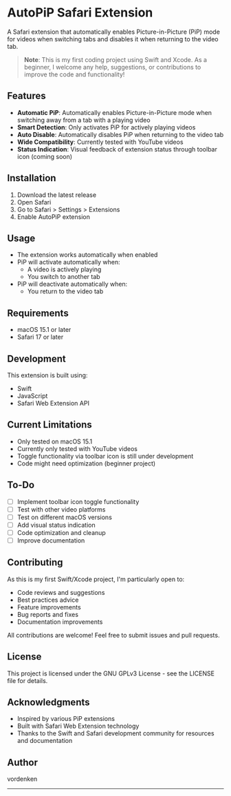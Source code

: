 # AutoPiP Safari Extension

A Safari extension that automatically enables Picture-in-Picture (PiP) mode for videos when switching tabs and disables it when returning to the video tab.

> **Note**: This is my first coding project using Swift and Xcode. As a beginner, I welcome any help, suggestions, or contributions to improve the code and functionality!

## Features

- **Automatic PiP**: Automatically enables Picture-in-Picture mode when switching away from a tab with a playing video
- **Smart Detection**: Only activates PiP for actively playing videos
- **Auto Disable**: Automatically disables PiP when returning to the video tab
- **Wide Compatibility**: Currently tested with YouTube videos
- **Status Indication**: Visual feedback of extension status through toolbar icon (coming soon)

## Installation

1. Download the latest release
2. Open Safari
3. Go to Safari > Settings > Extensions
4. Enable AutoPiP extension

## Usage

- The extension works automatically when enabled
- PiP will activate automatically when:
  - A video is actively playing
  - You switch to another tab
- PiP will deactivate automatically when:
  - You return to the video tab

## Requirements

- macOS 15.1 or later
- Safari 17 or later

## Development

This extension is built using:
- Swift
- JavaScript
- Safari Web Extension API

## Current Limitations

- Only tested on macOS 15.1
- Currently only tested with YouTube videos
- Toggle functionality via toolbar icon is still under development
- Code might need optimization (beginner project)

## To-Do

- [ ] Implement toolbar icon toggle functionality
- [ ] Test with other video platforms
- [ ] Test on different macOS versions
- [ ] Add visual status indication
- [ ] Code optimization and cleanup
- [ ] Improve documentation

## Contributing

As this is my first Swift/Xcode project, I'm particularly open to:
- Code reviews and suggestions
- Best practices advice
- Feature improvements
- Bug reports and fixes
- Documentation improvements

All contributions are welcome! Feel free to submit issues and pull requests.

## License

This project is licensed under the GNU GPLv3 License - see the LICENSE file for details.

## Acknowledgments

- Inspired by various PiP extensions
- Built with Safari Web Extension technology
- Thanks to the Swift and Safari development community for resources and documentation

## Author

vordenken

---
